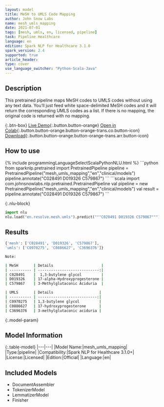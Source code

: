 ```yaml
---
layout: model
title: MeSH to UMLS Code Mapping
author: John Snow Labs
name: mesh_umls_mapping
date: 2021-07-01
tags: [mesh, umls, en, licensed, pipeline]
task: Pipeline Healthcare
language: en
edition: Spark NLP for Healthcare 3.1.0
spark_version: 2.4
supported: true
article_header:
type: cover
use_language_switcher: "Python-Scala-Java"
---
```


## Description

This pretrained pipeline maps MeSH codes to UMLS codes without using any text data. You’ll just feed white space-delimited MeSH codes and it will return the corresponding UMLS codes as a list. If there is no mapping, the original code is returned with no mapping.

{:.btn-box}
[Live Demo](https://demo.johnsnowlabs.com/healthcare/ER_CODE_MAPPING/){:.button.button-orange}
[Open in Colab](https://colab.research.google.com/github/JohnSnowLabs/spark-nlp-workshop/blob/master/tutorials/Certification_Trainings/Healthcare/3.Clinical_Entity_Resolvers.ipynb){:.button.button-orange.button-orange-trans.co.button-icon}
[Download](https://s3.amazonaws.com/auxdata.johnsnowlabs.com/clinical/models/mesh_umls_mapping_en_3.1.0_2.4_1625126292100.zip){:.button.button-orange.button-orange-trans.arr.button-icon}

## How to use



<div class="tabs-box" markdown="1">
{% include programmingLanguageSelectScalaPythonNLU.html %}
```python
from sparknlp.pretrained import PretrainedPipeline 
pipeline = PretrainedPipeline("mesh_umls_mapping","en","clinical/models")
pipeline.annotate("C028491 D019326 C579867")
```
```scala
import com.johnsnowlabs.nlp.pretrained.PretrainedPipeline
val pipeline = new PretrainedPipeline("mesh_umls_mapping","en","clinical/models")
val result = pipeline.annotate("C028491 D019326 C579867")
```


{:.nlu-block}
```python
import nlu
nlu.load("en.resolve.mesh.umls").predict("""C028491 D019326 C579867""")
```

</div>

## Results

```bash
{'mesh': ['C028491', 'D019326', 'C579867'],
'umls': ['C0970275', 'C0886627', 'C3696376']}

Note:

| MeSH       | Details                      | 
| ---------- | ----------------------------:|
| C028491    |  1,3-butylene glycol         |
| D019326    | 17-alpha-Hydroxyprogesterone |
| C579867    | 3-Methylglutaconic Aciduria  |

| UMLS       | Details                     |
| ---------- | ---------------------------:|
| C0970275   | 1,3-butylene glycol         |
| C0886627   | 17-hydroxyprogesterone      |
| C3696376   | 3-methylglutaconic aciduria |
```

{:.model-param}
## Model Information

{:.table-model}
|---|---|
|Model Name:|mesh_umls_mapping|
|Type:|pipeline|
|Compatibility:|Spark NLP for Healthcare 3.1.0+|
|License:|Licensed|
|Edition:|Official|
|Language:|en|

## Included Models

- DocumentAssembler
- TokenizerModel
- LemmatizerModel
- Finisher